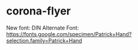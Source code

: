 # corona-flyer

New font: DIN Alternate
Font: https://fonts.google.com/specimen/Patrick+Hand?selection.family=Patrick+Hand
